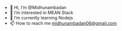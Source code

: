 - 👋 Hi, I’m @Midhunambadan
- 👀 I’m interested in MEAN Stack
- 🌱 I’m currently learning Nodejs
- 📫 How to reach me midhunambadan06@gmail.com

<!---
Midhunambadan/Midhunambadan is a ✨ special ✨ repository because its `README.md` (this file) appears on your GitHub profile.
You can click the Preview link to take a look at your changes.
--->
